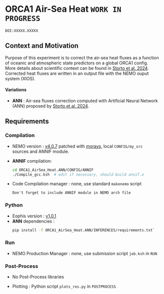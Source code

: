 # ORCA1 Air-Sea Heat `WORK IN PROGRESS`

`DOI:XXXXX.XXXXX`

## Context and Motivation

Purpose of this experiment is to correct the air-sea heat fluxes as a function of oceanic and atmospheric state predictors on a global ORCA1 config. More details about scientific context can be found in [Storto et al. 2024](https://doi.org/10.5194/gmd-2024-185). Corrected heat fluxes are written in an output file with the NEMO ouput system (XIOS).

#### Variations
- **ANN** : Air-sea fluxes correction computed with Artificial Neural Network (ANN) proposed by [Storto et al. 2024](https://doi.org/10.5194/gmd-2024-185).

## Requirements

### Compilation

- NEMO version : [v4.0.7](https://forge.ipsl.fr/nemo/browser/NEMO/releases/r4.0/r4.0.7) patched with [morays](https://github.com/morays-community/Patches-NEMO/tree/main/NEMO_v4.0.7), local `CONFIG/my_src` sources and ANNIF module.
- **ANNIF** compilation:
	```bash
	cd ORCA1_AirSea_Heat.ANN/CONFIG/ANNIF
	./Compile_gcc.ksh  # edit if necessary, should build annif.o
	```

- Code Compilation manager : none, use standard `makenemo` script
	```
	Don't forget to include ANNIF module in NEMO arch file
	```

### Python

- Eophis version : [v1.0.1](https://github.com/meom-group/eophis/releases/tag/v1.0.1)
- **ANN** dependencies :
	```bash
	pip install -f ORCA1_AirSea_Heat.ANN/INFERENCES/requirements.txt`
	```

### Run

- NEMO Production Manager : none, use submission script `job.ksh` in `RUN`


### Post-Process

- No Post-Process libraries

- Plotting : Python script `plots_res.py` in `POSTPROCESS`

